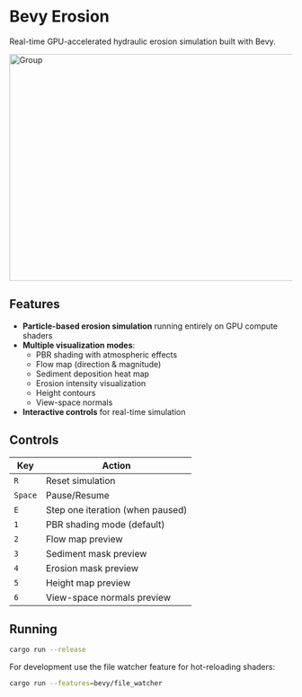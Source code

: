 # Bevy Erosion

Real-time GPU-accelerated hydraulic erosion simulation built with Bevy.

<img width="688" height="404" alt="Group" src="https://github.com/user-attachments/assets/25b434a1-98d8-4ca7-b5bc-78e681b1b608" />


## Features

- **Particle-based erosion simulation** running entirely on GPU compute shaders
- **Multiple visualization modes**:
  - PBR shading with atmospheric effects
  - Flow map (direction & magnitude)
  - Sediment deposition heat map
  - Erosion intensity visualization
  - Height contours
  - View-space normals
- **Interactive controls** for real-time simulation

## Controls

| Key | Action |
|-----|--------|
| `R` | Reset simulation |
| `Space` | Pause/Resume |
| `E` | Step one iteration (when paused) |
| `1` | PBR shading mode (default) |
| `2` | Flow map preview |
| `3` | Sediment mask preview |
| `4` | Erosion mask preview |
| `5` | Height map preview |
| `6` | View-space normals preview |

## Running

```bash
cargo run --release
```

For development use the file watcher feature for hot-reloading shaders:

```bash
cargo run --features=bevy/file_watcher
```
